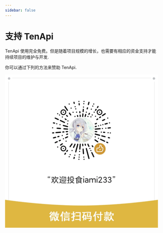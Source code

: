 ```yaml
---
sidebar: false
---
```


# 支持 TenApi

TenApi 使用完全免费。但是随着项目规模的增长，也需要有相应的资金支持才能持续项目的维护与开发.

你可以通过下列的方法来赞助 TenApi.

![support](/support.png)